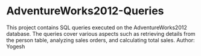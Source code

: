 # AdventureWorks2012-Queries
This project contains SQL queries executed on the AdventureWorks2012 database. The queries cover various aspects such as retrieving details from the person table, analyzing sales orders, and calculating total sales.
Author: Yogesh
